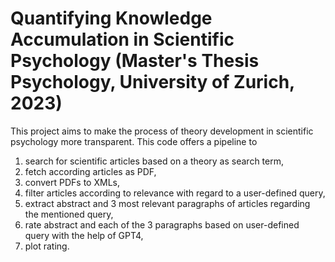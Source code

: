 # Quantifying Knowledge Accumulation in Scientific Psychology (Master's Thesis Psychology, University of Zurich, 2023)

This project aims to make the process of theory development in scientific psychology more transparent. This code offers a pipeline to

1. search for scientific articles based on a theory as search term,
2. fetch according articles as PDF,
3. convert PDFs to XMLs,
4. filter articles according to relevance with regard to a user-defined query,
5. extract abstract and 3 most relevant paragraphs of articles regarding the mentioned query,
6. rate abstract and each of the 3 paragraphs based on user-defined query with the help of GPT4,
7. plot rating.
